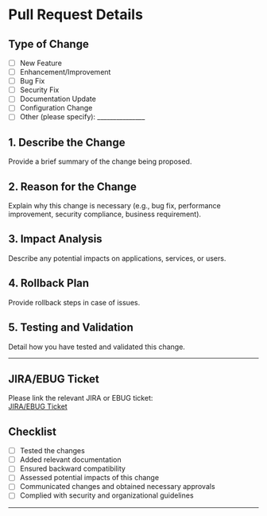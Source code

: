 # Pull Request Details  

## **Type of Change**  
- [ ] New Feature  
- [ ] Enhancement/Improvement  
- [ ] Bug Fix  
- [ ] Security Fix  
- [ ] Documentation Update  
- [ ] Configuration Change  
- [ ] Other (please specify): _______________  

## **1. Describe the Change**  
Provide a brief summary of the change being proposed.  

## **2. Reason for the Change**  
Explain why this change is necessary (e.g., bug fix, performance improvement, security compliance, business requirement).  

## **3. Impact Analysis**  
Describe any potential impacts on applications, services, or users.  

## **4. Rollback Plan**  
Provide rollback steps in case of issues.  

## **5. Testing and Validation**  
Detail how you have tested and validated this change.  

---

## **JIRA/EBUG Ticket**  
Please link the relevant JIRA or EBUG ticket:  
[JIRA/EBUG Ticket](<insert-link-here>)  

## **Checklist**  
- [ ] Tested the changes  
- [ ] Added relevant documentation  
- [ ] Ensured backward compatibility  
- [ ] Assessed potential impacts of this change  
- [ ] Communicated changes and obtained necessary approvals  
- [ ] Complied with security and organizational guidelines  

---
